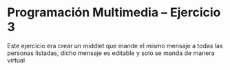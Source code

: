 # Programación Multimedia – Ejercicio 3
 
 Este ejercicio era crear un middlet que mande el mismo mensaje a todas las personas listadas, dicho mensaje es editable y solo se manda de manera virtual 